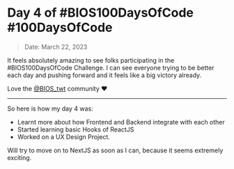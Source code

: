 # Day 4 of #BIOS100DaysOfCode #100DaysOfCode

> Date: March 22, 2023

It feels absolutely amazing to see folks participating in the #BIOS100DaysOfCode Challenge. I can see everyone trying to be better each day and pushing forward and it feels like a big victory already.

Love the [@BIOS_twt](https://twitter.com/bios_twt) community ❤

---

So here is how my day 4 was:

- Learnt more about how Frontend and Backend integrate with each other
- Started learning basic Hooks of ReactJS
- Worked on a UX Design Project.

Will try to move on to NextJS as soon as I can, because it seems extremely exciting.